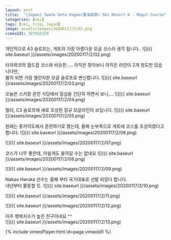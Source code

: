 ```yaml
---
layout: post
title:  "[Japan] Iwate Geto Kogen(夏油高原) Ski Resort 6 - Mogul Course"
categories: [ski]
tags: [ski, trip, Japan]
image: assets/images/20200117/2/01.png
vimeoId1: 387562329
---
```



개인적으로 A3 슬로프는, 게토의 가장 아름다운 모글 코스라 생각 됩니다..
![]({{ site.baseurl }}/assets/images/20200117/2/02.png)

   
타자와코의 월드컵 코스와 비슷한.....
아직은 찾아보니 아직은 라인이 2개 정도만 있습니다만,     
봄이 되면 가장 챌린지한 모글 슬로프로 변신합니다.
![]({{ site.baseurl }}/assets/images/20200117/2/03.png)

오늘은 스키장 온천 식당에서 점심을 간단히 하면서 보니,...
![]({{ site.baseurl }}/assets/images/20200117/2/04.png)

멀리, C3 슬로프에 새로 조성된 정규 모글라인이 보입니다.
![]({{ site.baseurl }}/assets/images/20200117/2/05.png)

원래는 홋카이도에서 훈련하기로 했는데, 올해 눈부족으로 게토에 코스를 조성하였다고 합니다.
![]({{ site.baseurl }}/assets/images/20200117/2/06.png)

![]({{ site.baseurl }}/assets/images/20200117/2/07.png)

코스가 너무 좋은데, 아쉽게도 들어갈 수는 없네요
![]({{ site.baseurl }}/assets/images/20200117/2/08.png)


![]({{ site.baseurl }}/assets/images/20200117/2/09.png)

Nakao Haruka 선수는 올해 부터 국가대표로 선발 되었다 합니다.    
내년부터 활동할 듯.
![]({{ site.baseurl }}/assets/images/20200117/2/10.png)

![]({{ site.baseurl }}/assets/images/20200117/2/11.png)

![]({{ site.baseurl }}/assets/images/20200117/2/12.png)


아주 행복지수가 높은 친구이네요 ^^     
![]({{ site.baseurl }}/assets/images/20200117/2/13.png)


{% include vimeoPlayer.html id=page.vimeoId1 %}
